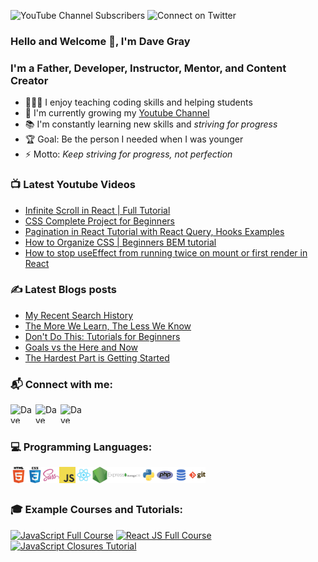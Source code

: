 <!-- <img align="center" src="https://pbs.twimg.com/profile_banners/1951820972/1611850287/1080x360" /> -->
![YouTube Channel Subscribers](https://img.shields.io/youtube/channel/subscribers/UCY38RvRIxYODO4penyxUwTg?label=SUBSCRIBERS&logo=Youtube&style=for-the-badge)
![Connect on Twitter](https://img.shields.io/twitter/follow/yesdavidgray?logo=Twitter&color=1DA1F2&style=for-the-badge)

### Hello and Welcome 👋, I'm Dave Gray

### I'm a Father, Developer, Instructor, Mentor, and Content Creator
- 👨🏽‍🎓 I enjoy teaching coding skills and helping students
- 🌱 I'm currently growing my [Youtube Channel](https://www.youtube.com/c/davegrayteachescode)
- 📚 I'm constantly learning new skills and _striving for progress_
- 🏆 Goal: Be the person I needed when I was younger
- ⚡ Motto: _Keep striving for progress, not perfection_

### 📺 Latest Youtube Videos
<!-- YOUTUBE:START -->
- [Infinite Scroll in React | Full Tutorial](https://www.youtube.com/watch?v=JWlOcDus_rs)
- [CSS Complete Project for Beginners](https://www.youtube.com/watch?v=cMN2Odm5ieA)
- [Pagination in React Tutorial with React Query, Hooks Examples](https://www.youtube.com/watch?v=9ZbdwL5NSuQ)
- [How to Organize CSS | Beginners BEM tutorial](https://www.youtube.com/watch?v=MNPdifWAAa4)
- [How to stop useEffect from running twice on mount or first render in React](https://www.youtube.com/watch?v=81faZzp18NM)
<!-- YOUTUBE:END -->

### ✍️ Latest Blogs posts
<!-- BLOG-POST-LIST:START -->
- [My Recent Search History](https://yesdavidgray.com/my-recent-search-history)
- [The More We Learn, The Less We Know](https://yesdavidgray.com/the-more-we-learn-the-less-we-know)
- [Don&#39;t Do This: Tutorials for Beginners](https://yesdavidgray.com/dont-do-this-tutorials-for-beginners)
- [Goals vs the Here and Now](https://yesdavidgray.com/goals-vs-the-here-and-now)
- [The Hardest Part is Getting Started](https://yesdavidgray.com/the-hardest-part-is-getting-started)
<!-- BLOG-POST-LIST:END -->

### 📬 Connect with me:
[<img align="left" src="https://raw.githubusercontent.com/rahuldkjain/github-profile-readme-generator/master/src/images/icons/Social/youtube.svg" alt="Dave Gray | Youtube" height="30" width="40" />][youtube]
[<img align="left" src="https://raw.githubusercontent.com/rahuldkjain/github-profile-readme-generator/master/src/images/icons/Social/twitter.svg" alt="Dave Gray | Twitter" height="30" width="40" />][twitter]
[<img align="left" src="https://raw.githubusercontent.com/rahuldkjain/github-profile-readme-generator/master/src/images/icons/Social/linked-in-alt.svg" alt="Dave Gray | LinkedIn" height="30" width="40" />][linkedin]

<br />
<br />

### 💻 Programming Languages:
[<img align="left" target="_blank" alt="HTML" width="26px" src="https://raw.githubusercontent.com/github/explore/80688e429a7d4ef2fca1e82350fe8e3517d3494d/topics/html/html.png" />][youtube]
[<img align="left" target="_blank" alt="CSS" width="26px" src="https://raw.githubusercontent.com/github/explore/80688e429a7d4ef2fca1e82350fe8e3517d3494d/topics/css/css.png" />][youtube]
[<img align="left" target="_blank" alt="Sass" width="26px" src="https://raw.githubusercontent.com/github/explore/80688e429a7d4ef2fca1e82350fe8e3517d3494d/topics/sass/sass.png" />][youtube]
[<img align="left" target="_blank" alt="JavaScript" width="26px" src="https://raw.githubusercontent.com/github/explore/80688e429a7d4ef2fca1e82350fe8e3517d3494d/topics/javascript/javascript.png" />][youtube]
[<img align="left" target="_blank" alt="React" width="26px" src="https://raw.githubusercontent.com/github/explore/80688e429a7d4ef2fca1e82350fe8e3517d3494d/topics/react/react.png" />][youtube]
[<img align="left" target="_blank" alt="NodeJS" width="26px" src="https://raw.githubusercontent.com/github/explore/80688e429a7d4ef2fca1e82350fe8e3517d3494d/topics/nodejs/nodejs.png" />][youtube]
[<img align="left" target="_blank" alt="Express" width="26px" src="https://raw.githubusercontent.com/github/explore/80688e429a7d4ef2fca1e82350fe8e3517d3494d/topics/express/express.png" />][youtube]
[<img align="left" target="_blank" alt="MongoDB" width="26px" src="https://raw.githubusercontent.com/github/explore/80688e429a7d4ef2fca1e82350fe8e3517d3494d/topics/mongodb/mongodb.png" />][youtube]
[<img align="left" target="_blank" alt="Python" width="26px" src="https://raw.githubusercontent.com/github/explore/80688e429a7d4ef2fca1e82350fe8e3517d3494d/topics/python/python.png" />][youtube]
[<img align="left" target="_blank" alt="PHP" width="26px" src="https://raw.githubusercontent.com/github/explore/80688e429a7d4ef2fca1e82350fe8e3517d3494d/topics/php/php.png" />][youtube]
[<img align="left" target="_blank" alt="SQL" width="26px" src="https://raw.githubusercontent.com/github/explore/80688e429a7d4ef2fca1e82350fe8e3517d3494d/topics/sql/sql.png" />][youtube]
[<img align="left" target="_blank" alt="git" width="26px" src="https://raw.githubusercontent.com/github/explore/80688e429a7d4ef2fca1e82350fe8e3517d3494d/topics/git/git.png" />][youtube]

<br />
<br />

### 🎓 Example Courses and Tutorials: 
<a href="http://www.youtube.com/watch?feature=player_embedded&v=EfAl9bwzVZk
" target="_blank"><img src="http://img.youtube.com/vi/EfAl9bwzVZk/0.jpg" 
alt="JavaScript Full Course" width="240" height="180" /></a>
<a href="http://www.youtube.com/watch?feature=player_embedded&v=RVFAyFWO4go
" target="_blank"><img src="http://img.youtube.com/vi/RVFAyFWO4go/0.jpg" 
alt="React JS Full Course" width="240" height="180" /></a>
<a href="http://www.youtube.com/watch?feature=player_embedded&v=1S8SBDhA7HA
" target="_blank"><img src="http://img.youtube.com/vi/1S8SBDhA7HA/0.jpg" 
alt="JavaScript Closures Tutorial" width="240" height="180" /></a>

[jscourse]: https://youtu.be/EfAl9bwzVZk
[reactcourse]: https://youtu.be/RVFAyFWO4go
[twitter]: https://twitter.com/yesdavidgray
[linkedin]: https://linkedin.com/in/davidagray
[youtube]: https://www.youtube.com/c/davegrayteachescode